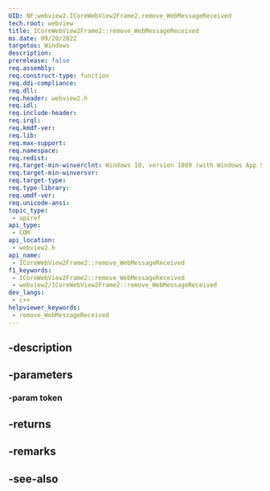 ```yaml
---
UID: NF:webview2.ICoreWebView2Frame2.remove_WebMessageReceived
tech.root: webview
title: ICoreWebView2Frame2::remove_WebMessageReceived
ms.date: 09/20/2022
targetos: Windows
description: 
prerelease: false
req.assembly: 
req.construct-type: function
req.ddi-compliance: 
req.dll: 
req.header: webview2.h
req.idl: 
req.include-header: 
req.irql: 
req.kmdf-ver: 
req.lib: 
req.max-support: 
req.namespace: 
req.redist: 
req.target-min-winverclnt: Windows 10, version 1809 (with Windows App SDK 1.1 or later)
req.target-min-winversvr: 
req.target-type: 
req.type-library: 
req.umdf-ver: 
req.unicode-ansi: 
topic_type:
 - apiref
api_type:
 - COM
api_location:
 - webview2.h
api_name:
 - ICoreWebView2Frame2::remove_WebMessageReceived
f1_keywords:
 - ICoreWebView2Frame2::remove_WebMessageReceived
 - webview2/ICoreWebView2Frame2::remove_WebMessageReceived
dev_langs:
 - c++
helpviewer_keywords:
 - remove_WebMessageReceived
---
```


## -description

## -parameters

### -param token

## -returns

## -remarks

## -see-also


